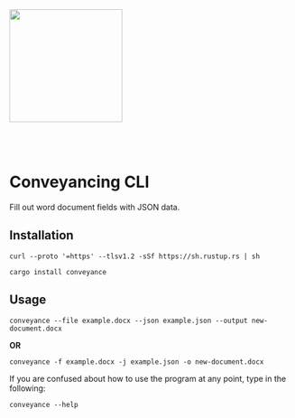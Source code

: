 <img src='https://image.flaticon.com/icons/png/512/1275/1275584.png' height="200" width="200" style="margin-bottom:50px" />

# Conveyancing CLI

Fill out word document fields with JSON data.

## Installation

```shell
curl --proto '=https' --tlsv1.2 -sSf https://sh.rustup.rs | sh
```

```
cargo install conveyance
```

## Usage


```shell
conveyance --file example.docx --json example.json --output new-document.docx
```

**OR**

```shell
conveyance -f example.docx -j example.json -o new-document.docx
```

If you are confused about how to use the program at any point, type in the following:

```shell
conveyance --help
```
